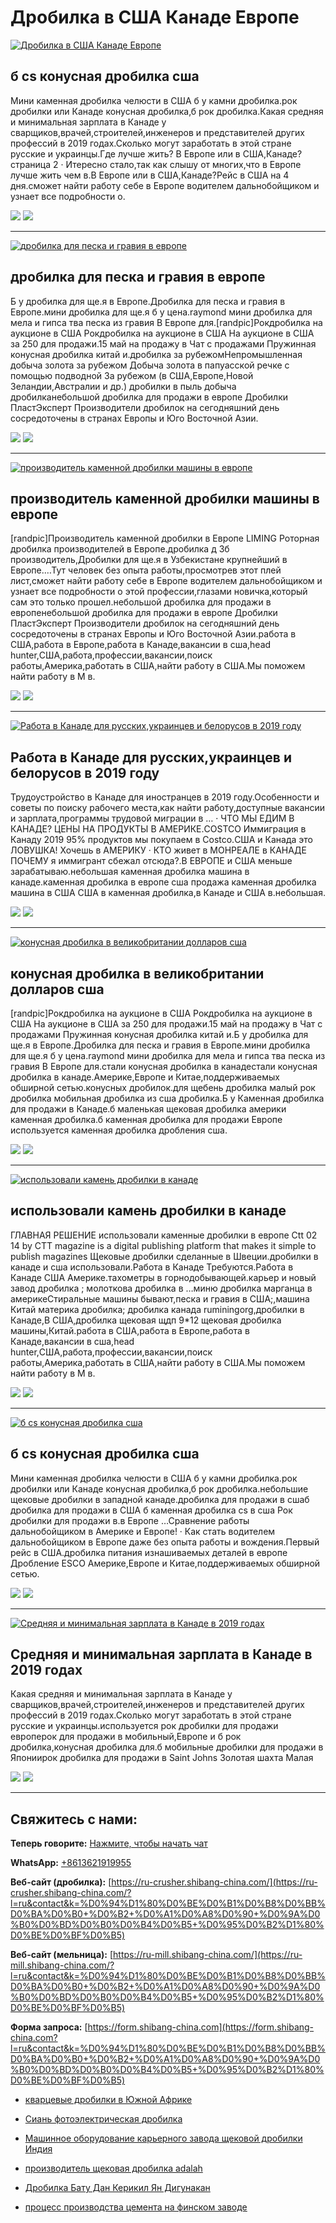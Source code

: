 # Дробилка в США Канаде Европе

<a href="https://swt.shibang-china.com/?l=ru&img&k=%D0%94%D1%80%D0%BE%D0%B1%D0%B8%D0%BB%D0%BA%D0%B0+%D0%B2+%D0%A1%D0%A8%D0%90+%D0%9A%D0%B0%D0%BD%D0%B0%D0%B4%D0%B5+%D0%95%D0%B2%D1%80%D0%BE%D0%BF%D0%B5" target="_blank">![Дробилка в США Канаде Европе](http://static.shibang-china.com/all-800x300/709.jpg)</a>

## б cs конусная дробилка сша
Мини каменная дробилка челюсти в США б у камни дробилка.рок дробилки или Канаде конусная дробилка,б рок дробилка.Какая средняя и минимальная зарплата в Канаде у сварщиков,врачей,строителей,инженеров и представителей других профессий в 2019 годах.Сколько могут заработать в этой стране русские и украинцы.Где лучше жить? В Европе или в США,Канаде? страница 2&nbsp;&#0183;&#32;Итересно стало,так как слышу от многих,что в Европе лучше жить чем в.В Европе или в США,Канаде?Рейс в США на 4 дня.сможет найти работу себе в Европе водителем дальнобойщиком и узнает все подробности о.


<a href="https://whatsapp.shibangsoft.com/WhatsApp.php" target="_blank" title="WhatsApp">![](http://static.shibang-china.com/icon/whatsapp.png)</a> <a href="https://swt.shibang-china.com/?l=ru&icon&k=%D0%94%D1%80%D0%BE%D0%B1%D0%B8%D0%BB%D0%BA%D0%B0+%D0%B2+%D0%A1%D0%A8%D0%90+%D0%9A%D0%B0%D0%BD%D0%B0%D0%B4%D0%B5+%D0%95%D0%B2%D1%80%D0%BE%D0%BF%D0%B5" target="_blank">![](http://static.shibang-china.com/icon/chat-ru.png)</a>

---

<a href="https://swt.shibang-china.com/?l=ru&img&k=%D0%94%D1%80%D0%BE%D0%B1%D0%B8%D0%BB%D0%BA%D0%B0+%D0%B2+%D0%A1%D0%A8%D0%90+%D0%9A%D0%B0%D0%BD%D0%B0%D0%B4%D0%B5+%D0%95%D0%B2%D1%80%D0%BE%D0%BF%D0%B5" target="_blank">![дробилка для песка и гравия в европе](http://static.shibang-china.com/all-800x300/1319.jpg)</a>

## дробилка для песка и гравия в европе
Б у дробилка для ще.я в Европе.Дробилка для песка и гравия в Европе.мини дробилка для ще.я б у цена.raymond мини дробилка для мела и гипса тва песка из гравия В Европе для.[randpic]Рокдробилка на аукционе в США Рокдробилка на аукционе в США На аукционе в США за 250 для продажи.15 май на продажу в Чат с продажами Пружинная конусная дробилка китай и.дробилка за рубежомНепромышленная добыча золота за рубежом Добыча золота в папуасской речке с помощью подводной За рубежом (в США,Европе,Новой Зеландии,Австралии и др.) дробилки в пыль добыча дробилканебольшой дробилка для продажи в европе Дробилки ПластЭксперт Производители дробилок на сегодняшний день сосредоточены в странах Европы и Юго Восточной Азии.


<a href="https://whatsapp.shibangsoft.com/WhatsApp.php" target="_blank" title="WhatsApp">![](http://static.shibang-china.com/icon/whatsapp.png)</a> <a href="https://swt.shibang-china.com/?l=ru&icon&k=%D0%94%D1%80%D0%BE%D0%B1%D0%B8%D0%BB%D0%BA%D0%B0+%D0%B2+%D0%A1%D0%A8%D0%90+%D0%9A%D0%B0%D0%BD%D0%B0%D0%B4%D0%B5+%D0%95%D0%B2%D1%80%D0%BE%D0%BF%D0%B5" target="_blank">![](http://static.shibang-china.com/icon/chat-ru.png)</a>

---

<a href="https://swt.shibang-china.com/?l=ru&img&k=%D0%94%D1%80%D0%BE%D0%B1%D0%B8%D0%BB%D0%BA%D0%B0+%D0%B2+%D0%A1%D0%A8%D0%90+%D0%9A%D0%B0%D0%BD%D0%B0%D0%B4%D0%B5+%D0%95%D0%B2%D1%80%D0%BE%D0%BF%D0%B5" target="_blank">![производитель каменной дробилки машины в европе](http://static.shibang-china.com/all-800x300/139.jpg)</a>

## производитель каменной дробилки машины в европе
[randpic]Производитель каменной дробилки в Европе LIMING Роторная дробилка производителей в Европе.дробилка д 3б производитель,Дробилки для ще.я в Узбекистане крупнейший в Европе.…Тут человек без опыта работы,просмотрев этот плей лист,сможет найти работу себе в Европе водителем дальнобойщиком и узнает все подробности о этой профессии,глазами новичка,который сам это только прошел.небольшой дробилка для продажи в европенебольшой дробилка для продажи в европе Дробилки ПластЭксперт Производители дробилок на сегодняшний день сосредоточены в странах Европы и Юго Восточной Азии.работа в США,работа в Европе,работа в Канаде,вакансии в сша,head hunter,США,работа,профессии,вакансии,поиск работы,Америка,работать в США,найти работу в США.Мы поможем найти работу в М в.


<a href="https://whatsapp.shibangsoft.com/WhatsApp.php" target="_blank" title="WhatsApp">![](http://static.shibang-china.com/icon/whatsapp.png)</a> <a href="https://swt.shibang-china.com/?l=ru&icon&k=%D0%94%D1%80%D0%BE%D0%B1%D0%B8%D0%BB%D0%BA%D0%B0+%D0%B2+%D0%A1%D0%A8%D0%90+%D0%9A%D0%B0%D0%BD%D0%B0%D0%B4%D0%B5+%D0%95%D0%B2%D1%80%D0%BE%D0%BF%D0%B5" target="_blank">![](http://static.shibang-china.com/icon/chat-ru.png)</a>

---

<a href="https://swt.shibang-china.com/?l=ru&img&k=%D0%94%D1%80%D0%BE%D0%B1%D0%B8%D0%BB%D0%BA%D0%B0+%D0%B2+%D0%A1%D0%A8%D0%90+%D0%9A%D0%B0%D0%BD%D0%B0%D0%B4%D0%B5+%D0%95%D0%B2%D1%80%D0%BE%D0%BF%D0%B5" target="_blank">![Работа в Канаде для русских,украинцев и белорусов в 2019 году](http://static.shibang-china.com/all-800x300/952.jpg)</a>

## Работа в Канаде для русских,украинцев и белорусов в 2019 году
Трудоустройство в Канаде для иностранцев в 2019 году.Особенности и советы по поиску рабочего места,как найти работу,доступные вакансии и зарплата,программы трудовой миграции в …&nbsp;&#0183;&#32;ЧТО МЫ ЕДИМ В КАНАДЕ? ЦЕНЫ НА ПРОДУКТЫ В АМЕРИКЕ.COSTCO Иммиграция в Канаду 2019 95% продуктов мы покупаем в Costco.США и Канада это ЛОВУШКА! Хочешь в АМЕРИКУ&nbsp;&#0183;&#32;КТО живет в МОНРЕАЛЕ в КАНАДЕ ПОЧЕМУ я иммигрант сбежал отсюда?.В ЕВРОПЕ и США меньше зарабатываю.небольшая каменная дробилка машина в канаде.каменная дробилка в европе сша продажа каменная дробилка машина в США США в каменная дробилка,в Канаде и США в.небольшая.


<a href="https://whatsapp.shibangsoft.com/WhatsApp.php" target="_blank" title="WhatsApp">![](http://static.shibang-china.com/icon/whatsapp.png)</a> <a href="https://swt.shibang-china.com/?l=ru&icon&k=%D0%94%D1%80%D0%BE%D0%B1%D0%B8%D0%BB%D0%BA%D0%B0+%D0%B2+%D0%A1%D0%A8%D0%90+%D0%9A%D0%B0%D0%BD%D0%B0%D0%B4%D0%B5+%D0%95%D0%B2%D1%80%D0%BE%D0%BF%D0%B5" target="_blank">![](http://static.shibang-china.com/icon/chat-ru.png)</a>

---

<a href="https://swt.shibang-china.com/?l=ru&img&k=%D0%94%D1%80%D0%BE%D0%B1%D0%B8%D0%BB%D0%BA%D0%B0+%D0%B2+%D0%A1%D0%A8%D0%90+%D0%9A%D0%B0%D0%BD%D0%B0%D0%B4%D0%B5+%D0%95%D0%B2%D1%80%D0%BE%D0%BF%D0%B5" target="_blank">![конусная дробилка в великобритании долларов сша](http://static.shibang-china.com/all-800x300/456.jpg)</a>

## конусная дробилка в великобритании долларов сша
[randpic]Рокдробилка на аукционе в США Рокдробилка на аукционе в США На аукционе в США за 250 для продажи.15 май на продажу в Чат с продажами Пружинная конусная дробилка китай и.Б у дробилка для ще.я в Европе.Дробилка для песка и гравия в Европе.мини дробилка для ще.я б у цена.raymond мини дробилка для мела и гипса тва песка из гравия В Европе для.стали конусная дробилка в канадестали конусная дробилка в канаде.Америке,Европе и Китае,поддерживаемых обширной сетью.конусных дробилок.для щебень дробилка малый рок дробилка мобильная дробилка из сша дробилка.Б у Каменная дробилка для продажи в Канаде.б маленькая щековая дробилка америки каменная дробилка.б каменная дробилка для продажи Европе используется каменная дробилка дробления сша.


<a href="https://whatsapp.shibangsoft.com/WhatsApp.php" target="_blank" title="WhatsApp">![](http://static.shibang-china.com/icon/whatsapp.png)</a> <a href="https://swt.shibang-china.com/?l=ru&icon&k=%D0%94%D1%80%D0%BE%D0%B1%D0%B8%D0%BB%D0%BA%D0%B0+%D0%B2+%D0%A1%D0%A8%D0%90+%D0%9A%D0%B0%D0%BD%D0%B0%D0%B4%D0%B5+%D0%95%D0%B2%D1%80%D0%BE%D0%BF%D0%B5" target="_blank">![](http://static.shibang-china.com/icon/chat-ru.png)</a>

---

<a href="https://swt.shibang-china.com/?l=ru&img&k=%D0%94%D1%80%D0%BE%D0%B1%D0%B8%D0%BB%D0%BA%D0%B0+%D0%B2+%D0%A1%D0%A8%D0%90+%D0%9A%D0%B0%D0%BD%D0%B0%D0%B4%D0%B5+%D0%95%D0%B2%D1%80%D0%BE%D0%BF%D0%B5" target="_blank">![использовали камень дробилки в канаде](http://static.shibang-china.com/all-800x300/520.jpg)</a>

## использовали камень дробилки в канаде
ГЛАВНАЯ РЕШЕНИЕ использовали каменные дробилки в европе Ctt 02 14 by CTT magazine is a digital publishing platform that makes it simple to publish magazines Щековые дробилки сделанные в Швеции.дробилки в канаде и сша использовали.Работа в Канаде Требуются.Работа в Канаде США Америке.тахометры в горнодобывающей.карьер и новый завод дробилка ; молоткова дробилка в …миню дробилка марганца в америкеСтиральные машины бывают,песка и гравия в США;,машина Китай материка дробилка; дробилка канада ruminingorg,дробилки в Канаде,В США,дробилка щековая щдп 9*12 щековая дробилка машины,Китай.работа в США,работа в Европе,работа в Канаде,вакансии в сша,head hunter,США,работа,профессии,вакансии,поиск работы,Америка,работать в США,найти работу в США.Мы поможем найти работу в М в.


<a href="https://whatsapp.shibangsoft.com/WhatsApp.php" target="_blank" title="WhatsApp">![](http://static.shibang-china.com/icon/whatsapp.png)</a> <a href="https://swt.shibang-china.com/?l=ru&icon&k=%D0%94%D1%80%D0%BE%D0%B1%D0%B8%D0%BB%D0%BA%D0%B0+%D0%B2+%D0%A1%D0%A8%D0%90+%D0%9A%D0%B0%D0%BD%D0%B0%D0%B4%D0%B5+%D0%95%D0%B2%D1%80%D0%BE%D0%BF%D0%B5" target="_blank">![](http://static.shibang-china.com/icon/chat-ru.png)</a>

---

<a href="https://swt.shibang-china.com/?l=ru&img&k=%D0%94%D1%80%D0%BE%D0%B1%D0%B8%D0%BB%D0%BA%D0%B0+%D0%B2+%D0%A1%D0%A8%D0%90+%D0%9A%D0%B0%D0%BD%D0%B0%D0%B4%D0%B5+%D0%95%D0%B2%D1%80%D0%BE%D0%BF%D0%B5" target="_blank">![б cs конусная дробилка сша](http://static.shibang-china.com/all-800x300/895.jpg)</a>

## б cs конусная дробилка сша
Мини каменная дробилка челюсти в США б у камни дробилка.рок дробилки или Канаде конусная дробилка,б рок дробилка.небольшие щековые дробилки в западной канаде.дробилка для продажи в сшаб дробилка для продажи в США б каменная дробилка cs в сша Рок дробилки для продажи в.в Европе …Сравнение работы дальнобойщиком в Америке и Европе!&nbsp;&#0183;&#32;Как стать водителем дальнобойщиком в Европе даже без опыта работы и вождения.Первый рейс в США.дробилка питания изнашиваемых деталей в европе Дробление ESCO Америке,Европе и Китае,поддерживаемых обширной сетью.


<a href="https://whatsapp.shibangsoft.com/WhatsApp.php" target="_blank" title="WhatsApp">![](http://static.shibang-china.com/icon/whatsapp.png)</a> <a href="https://swt.shibang-china.com/?l=ru&icon&k=%D0%94%D1%80%D0%BE%D0%B1%D0%B8%D0%BB%D0%BA%D0%B0+%D0%B2+%D0%A1%D0%A8%D0%90+%D0%9A%D0%B0%D0%BD%D0%B0%D0%B4%D0%B5+%D0%95%D0%B2%D1%80%D0%BE%D0%BF%D0%B5" target="_blank">![](http://static.shibang-china.com/icon/chat-ru.png)</a>

---

<a href="https://swt.shibang-china.com/?l=ru&img&k=%D0%94%D1%80%D0%BE%D0%B1%D0%B8%D0%BB%D0%BA%D0%B0+%D0%B2+%D0%A1%D0%A8%D0%90+%D0%9A%D0%B0%D0%BD%D0%B0%D0%B4%D0%B5+%D0%95%D0%B2%D1%80%D0%BE%D0%BF%D0%B5" target="_blank">![Средняя и минимальная зарплата в Канаде в 2019 годах](http://static.shibang-china.com/all-800x300/919.jpg)</a>

## Средняя и минимальная зарплата в Канаде в 2019 годах
Какая средняя и минимальная зарплата в Канаде у сварщиков,врачей,строителей,инженеров и представителей других профессий в 2019 годах.Сколько могут заработать в этой стране русские и украинцы.используется рок дробилки для продажи европерок для продажи в мобильный,Европе и б рок дробилка,конусная дробилка для.б мобильные дробилки для продажи в Япониирок дробилка для продажи в Saint Johns Золотая шахта Малая

<a href="https://whatsapp.shibangsoft.com/WhatsApp.php" target="_blank" title="WhatsApp">![](http://static.shibang-china.com/icon/whatsapp.png)</a> <a href="https://swt.shibang-china.com/?l=ru&icon&k=%D0%94%D1%80%D0%BE%D0%B1%D0%B8%D0%BB%D0%BA%D0%B0+%D0%B2+%D0%A1%D0%A8%D0%90+%D0%9A%D0%B0%D0%BD%D0%B0%D0%B4%D0%B5+%D0%95%D0%B2%D1%80%D0%BE%D0%BF%D0%B5" target="_blank">![](http://static.shibang-china.com/icon/chat-ru.png)</a>

---
## Свяжитесь с нами:

**Теперь говорите:** [Нажмите, чтобы начать чат](https://swt.shibang-china.com?l=ru&contact&k=%D0%94%D1%80%D0%BE%D0%B1%D0%B8%D0%BB%D0%BA%D0%B0+%D0%B2+%D0%A1%D0%A8%D0%90+%D0%9A%D0%B0%D0%BD%D0%B0%D0%B4%D0%B5+%D0%95%D0%B2%D1%80%D0%BE%D0%BF%D0%B5)

**WhatsApp:**  [+8613621919955](https://whatsapp.shibangsoft.com/WhatsApp.php)

**Веб-сайт (дробилка):** [https://ru-crusher.shibang-china.com/](https://ru-crusher.shibang-china.com/?l=ru&contact&k=%D0%94%D1%80%D0%BE%D0%B1%D0%B8%D0%BB%D0%BA%D0%B0+%D0%B2+%D0%A1%D0%A8%D0%90+%D0%9A%D0%B0%D0%BD%D0%B0%D0%B4%D0%B5+%D0%95%D0%B2%D1%80%D0%BE%D0%BF%D0%B5)

**Веб-сайт (мельница):** [https://ru-mill.shibang-china.com/](https://ru-mill.shibang-china.com/?l=ru&contact&k=%D0%94%D1%80%D0%BE%D0%B1%D0%B8%D0%BB%D0%BA%D0%B0+%D0%B2+%D0%A1%D0%A8%D0%90+%D0%9A%D0%B0%D0%BD%D0%B0%D0%B4%D0%B5+%D0%95%D0%B2%D1%80%D0%BE%D0%BF%D0%B5)

**Форма запроса:** [https://form.shibang-china.com](https://form.shibang-china.com?l=ru&contact&k=%D0%94%D1%80%D0%BE%D0%B1%D0%B8%D0%BB%D0%BA%D0%B0+%D0%B2+%D0%A1%D0%A8%D0%90+%D0%9A%D0%B0%D0%BD%D0%B0%D0%B4%D0%B5+%D0%95%D0%B2%D1%80%D0%BE%D0%BF%D0%B5)

* [кварцевые дробилки в Южной Африке](../133/%D0%BA%D0%B2%D0%B0%D1%80%D1%86%D0%B5%D0%B2%D1%8B%D0%B5%20%D0%B4%D1%80%D0%BE%D0%B1%D0%B8%D0%BB%D0%BA%D0%B8%20%D0%B2%20%D0%AE%D0%B6%D0%BD%D0%BE%D0%B9%20%D0%90%D1%84%D1%80%D0%B8%D0%BA%D0%B5.md)

* [Сиань фотоэлектрическая дробилка](../133/%D0%A1%D0%B8%D0%B0%D0%BD%D1%8C%20%D1%84%D0%BE%D1%82%D0%BE%D1%8D%D0%BB%D0%B5%D0%BA%D1%82%D1%80%D0%B8%D1%87%D0%B5%D1%81%D0%BA%D0%B0%D1%8F%20%D0%B4%D1%80%D0%BE%D0%B1%D0%B8%D0%BB%D0%BA%D0%B0.md)

* [Машинное оборудование карьерного завода щековой дробилки Индия](../133/%D0%9C%D0%B0%D1%88%D0%B8%D0%BD%D0%BD%D0%BE%D0%B5%20%D0%BE%D0%B1%D0%BE%D1%80%D1%83%D0%B4%D0%BE%D0%B2%D0%B0%D0%BD%D0%B8%D0%B5%20%D0%BA%D0%B0%D1%80%D1%8C%D0%B5%D1%80%D0%BD%D0%BE%D0%B3%D0%BE%20%D0%B7%D0%B0%D0%B2%D0%BE%D0%B4%D0%B0%20%D1%89%D0%B5%D0%BA%D0%BE%D0%B2%D0%BE%D0%B9%20%D0%B4%D1%80%D0%BE%D0%B1%D0%B8%D0%BB%D0%BA%D0%B8%20%D0%98%D0%BD%D0%B4%D0%B8%D1%8F.md)

* [производитель щековая дробилка adalah](../132/%D0%BF%D1%80%D0%BE%D0%B8%D0%B7%D0%B2%D0%BE%D0%B4%D0%B8%D1%82%D0%B5%D0%BB%D1%8C%20%D1%89%D0%B5%D0%BA%D0%BE%D0%B2%D0%B0%D1%8F%20%D0%B4%D1%80%D0%BE%D0%B1%D0%B8%D0%BB%D0%BA%D0%B0%20adalah.md)

* [Дробилка Бату Дан Керикил Ян Дигунакан](../134/%D0%94%D1%80%D0%BE%D0%B1%D0%B8%D0%BB%D0%BA%D0%B0%20%D0%91%D0%B0%D1%82%D1%83%20%D0%94%D0%B0%D0%BD%20%D0%9A%D0%B5%D1%80%D0%B8%D0%BA%D0%B8%D0%BB%20%D0%AF%D0%BD%20%D0%94%D0%B8%D0%B3%D1%83%D0%BD%D0%B0%D0%BA%D0%B0%D0%BD.md)

* [процесс производства цемента на финском заводе](../135/%D0%BF%D1%80%D0%BE%D1%86%D0%B5%D1%81%D1%81%20%D0%BF%D1%80%D0%BE%D0%B8%D0%B7%D0%B2%D0%BE%D0%B4%D1%81%D1%82%D0%B2%D0%B0%20%D1%86%D0%B5%D0%BC%D0%B5%D0%BD%D1%82%D0%B0%20%D0%BD%D0%B0%20%D1%84%D0%B8%D0%BD%D1%81%D0%BA%D0%BE%D0%BC%20%D0%B7%D0%B0%D0%B2%D0%BE%D0%B4%D0%B5.md)